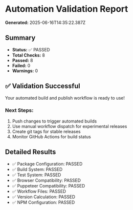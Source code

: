 # Automation Validation Report

**Generated:** 2025-06-16T14:35:22.387Z

## Summary

- **Status:** ✅ PASSED
- **Total Checks:** 8
- **Passed:** 8
- **Failed:** 0
- **Warnings:** 0

## ✅ Validation Successful

Your automated build and publish workflow is ready to use!

### Next Steps:

1. Push changes to trigger automated builds
2. Use manual workflow dispatch for experimental releases
3. Create git tags for stable releases
4. Monitor GitHub Actions for build status

## Detailed Results

- ✅ Package Configuration: PASSED
- ✅ Build System: PASSED
- ✅ Test System: PASSED
- ✅ Browser Compatibility: PASSED
- ✅ Puppeteer Compatibility: PASSED
- ✅ Workflow Files: PASSED
- ✅ Version Calculation: PASSED
- ✅ NPM Configuration: PASSED